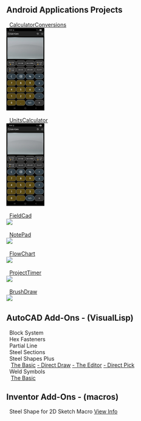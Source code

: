 ## **Android Applications Projects**  
&nbsp; [CalculatorConversions](https://michelvilleneuve.github.io/CalcConv/)  
<img src = "Images/CalcConv.jpg" width="100" />

&nbsp; [UnitsCalculator]()  
<img src = "/Images/CalcConv.jpg" width="100" />

&nbsp; [FieldCad](https://michelvilleneuve.github.io/FieldCAD/)  
<img src = "https://michelvilleneuve.github.io/FieldCAD/FieldCAD.jpg" width="100" />  

&nbsp; [NotePad](https://michelvilleneuve.github.io/MyNotePad/)  
<img src = "https://michelvilleneuve.github.io/CalcConv/CalcConv.jpg" width="100" />  

&nbsp; [FlowChart](https://michelvilleneuve.github.io/FlowChart/)  
<img src = "https://michelvilleneuve.github.io/CalcConv/CalcConv.jpg" width="100" />  

&nbsp; [ProjectTimer](https://michelvilleneuve.github.io/ProjectTimer/)  
<img src = "https://michelvilleneuve.github.io/CalcConv/CalcConv.jpg" width="100" />  

&nbsp; [BrushDraw](https://michelvilleneuve.github.io/BrushDraw/)  
<img src = "https://michelvilleneuve.github.io/CalcConv/CalcConv.jpg" width="100" />  


## **AutoCAD Add-Ons** - (VisualLisp)
&nbsp; Block System  
&nbsp; Hex Fasteners  
&nbsp; Partial Line  
&nbsp; Steel Sections  
&nbsp; Steel Shapes Plus  
&nbsp;&nbsp; [The Basic](https://addcom.github.io/Structural-Steel-Shape/) [- Direct Draw](https://addcom.github.io/Steel-Shape-Plus-Direct-Draw/) [- The Editor](https://addcom.github.io/Steel-Shape-Plus-Editor/) [- Direct Pick](https://addcom.github.io/Steel-Shape-Plus-Direct-Pick/)  
&nbsp; Weld Symbols  
&nbsp;&nbsp; [The Basic](https://addcom.github.io/WeldSymbols/)  

## **Inventor Add-Ons** - (macros)  
&nbsp; Steel Shape for 2D Sketch Macro [View Info](https://inventor-add-on.github.io/SteelShape-Macro/)  
